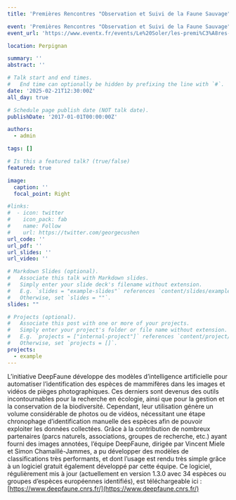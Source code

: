 ```yaml
---
title: 'Premières Rencontres "Observation et Suivi de la Faune Sauvage"'

event: 'Premières Rencontres "Observation et Suivi de la Faune Sauvage"'
event_url: 'https://www.eventx.fr/events/Le%20Soler/les-premi%C3%A8res-rencontres-observation-et-suivi-de-la-faune-sauvage'

location: Perpignan

summary: ''
abstract: ''

# Talk start and end times.
#   End time can optionally be hidden by prefixing the line with `#`.
date: '2025-02-21T12:30:00Z'
all_day: true

# Schedule page publish date (NOT talk date).
publishDate: '2017-01-01T00:00:00Z'

authors:
  - admin

tags: []

# Is this a featured talk? (true/false)
featured: true

image:
  caption: ''
  focal_point: Right

#links:
#  - icon: twitter
#    icon_pack: fab
#    name: Follow
#    url: https://twitter.com/georgecushen
url_code: ''
url_pdf: ''
url_slides: ''
url_video: ''

# Markdown Slides (optional).
#   Associate this talk with Markdown slides.
#   Simply enter your slide deck's filename without extension.
#   E.g. `slides = "example-slides"` references `content/slides/example-slides.md`.
#   Otherwise, set `slides = ""`.
slides: ""

# Projects (optional).
#   Associate this post with one or more of your projects.
#   Simply enter your project's folder or file name without extension.
#   E.g. `projects = ["internal-project"]` references `content/project/deep-learning/index.md`.
#   Otherwise, set `projects = []`.
projects:
  - example
---
```


L’initiative DeepFaune développe des modèles d’intelligence artificielle pour automatiser l’identification des espèces de mammifères dans les images et vidéos de pièges photographiques. Ces derniers sont devenus des outils incontournables pour la recherche en écologie, ainsi que pour la gestion et la conservation de la biodiversité. Cependant, leur utilisation génère un volume considérable de photos ou de vidéos, nécessitant une étape chronophage d’identification manuelle des espèces afin de pouvoir exploiter les données collectées. Grâce à la contribution de nombreux partenaires (parcs naturels, associations, groupes de recherche, etc.) ayant fourni des images annotées, l’équipe DeepFaune, dirigée par Vincent Miele et Simon Chamaillé-Jammes, a pu développer des modèles de classifications très performants, et dont l’usage est rendu très simple grâce à un logiciel gratuit également développé par cette équipe. Ce logiciel, régulièrement mis à jour (actuellement en version 1.3.0 avec 34 espèces ou groupes d’espèces européennes identifiés), est téléchargeable ici : [https://www.deepfaune.cnrs.fr/](https://www.deepfaune.cnrs.fr/)